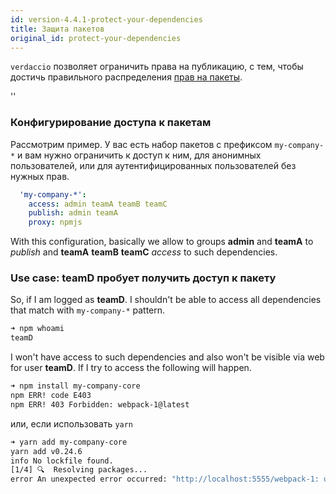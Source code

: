 ```yaml
---
id: version-4.4.1-protect-your-dependencies
title: Защита пакетов
original_id: protect-your-dependencies
---
```


`verdaccio` позволяет ограничить права на публикацию, с тем, чтобы достичь правильного распределения [прав на пакеты](packages).

<div id="codefund">''</div>

### Конфигурирование доступа к пакетам

Рассмотрим пример. У вас есть набор пакетов с префиксом `my-company-*` и вам нужно ограничить к доступ к ним, для анонимных пользователей, или для аутентифицированных пользователей без нужных прав.

```yaml
  'my-company-*':
    access: admin teamA teamB teamC
    publish: admin teamA
    proxy: npmjs
```

With this configuration, basically we allow to groups **admin** and **teamA** to *publish* and **teamA**   **teamB** **teamC** *access* to such dependencies.

### Use case: teamD пробует получить доступ к пакету

So, if I am logged as **teamD**. I shouldn't be able to access all dependencies that match with `my-company-*` pattern.

```bash
➜ npm whoami
teamD
```
I won't have access to such dependencies and also won't be visible via web for user **teamD**. If I try to access the following will happen.

```bash
➜ npm install my-company-core
npm ERR! code E403
npm ERR! 403 Forbidden: webpack-1@latest
```
или, если использовать `yarn`

```bash
➜ yarn add my-company-core
yarn add v0.24.6
info No lockfile found.
[1/4] 🔍  Resolving packages...
error An unexpected error occurred: "http://localhost:5555/webpack-1: unregistered users are not allowed to access package my-company-core".
```

